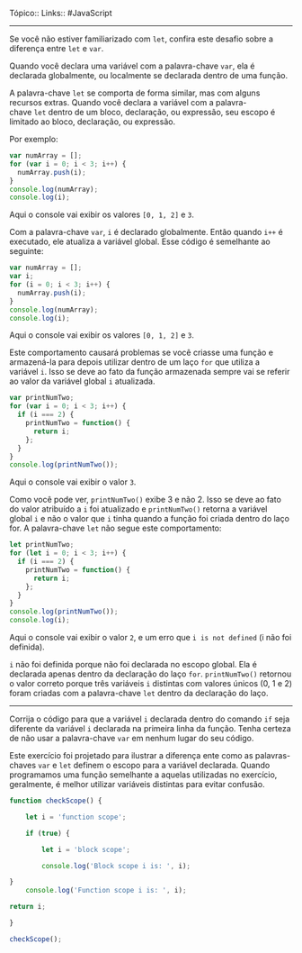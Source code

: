 Tópico::
Links:: #JavaScript 

---

Se você não estiver familiarizado com `let`, confira este desafio sobre a diferença entre `let` e `var`. 

Quando você declara uma variável com a palavra-chave `var`, ela é declarada globalmente, ou localmente se declarada dentro de uma função.

A palavra-chave `let` se comporta de forma similar, mas com alguns recursos extras. Quando você declara a variável com a palavra-chave `let` dentro de um bloco, declaração, ou expressão, seu escopo é limitado ao bloco, declaração, ou expressão.

Por exemplo:

```js
var numArray = [];
for (var i = 0; i < 3; i++) {
  numArray.push(i);
}
console.log(numArray);
console.log(i);
```

Aqui o console vai exibir os valores `[0, 1, 2]` e `3`.

Com a palavra-chave `var`, `i` é declarado globalmente. Então quando `i++` é executado, ele atualiza a variável global. Esse código é semelhante ao seguinte:

```js
var numArray = [];
var i;
for (i = 0; i < 3; i++) {
  numArray.push(i);
}
console.log(numArray);
console.log(i);
```

Aqui o console vai exibir os valores `[0, 1, 2]` e `3`.

Este comportamento causará problemas se você criasse uma função e armazená-la para depois utilizar dentro de um laço `for` que utiliza a variável `i`. Isso se deve ao fato da função armazenada sempre vai se referir ao valor da variável global `i` atualizada.

```js
var printNumTwo;
for (var i = 0; i < 3; i++) {
  if (i === 2) {
    printNumTwo = function() {
      return i;
    };
  }
}
console.log(printNumTwo());
```

Aqui o console vai exibir o valor `3`.

Como você pode ver, `printNumTwo()` exibe 3 e não 2. Isso se deve ao fato do valor atribuído a `i` foi atualizado e `printNumTwo()` retorna a variável global `i` e não o valor que `i` tinha quando a função foi criada dentro do laço for. A palavra-chave `let` não segue este comportamento:

```js
let printNumTwo;
for (let i = 0; i < 3; i++) {
  if (i === 2) {
    printNumTwo = function() {
      return i;
    };
  }
}
console.log(printNumTwo());
console.log(i);
```

Aqui o console vai exibir o valor `2`, e um erro que `i is not defined` (i não foi definida).

`i` não foi definida porque não foi declarada no escopo global. Ela é declarada apenas dentro da declaração do laço `for`. `printNumTwo()` retornou o valor correto porque três variáveis `i` distintas com valores únicos (0, 1 e 2) foram criadas com a palavra-chave `let` dentro da declaração do laço.

---

Corrija o código para que a variável `i` declarada dentro do comando `if` seja diferente da variável `i` declarada na primeira linha da função. Tenha certeza de não usar a palavra-chave `var` em nenhum lugar do seu código.

Este exercício foi projetado para ilustrar a diferença ente como as palavras-chaves `var` e `let` definem o escopo para a variável declarada. Quando programamos uma função semelhante a aquelas utilizadas no exercício, geralmente, é melhor utilizar variáveis distintas para evitar confusão.

```js
function checkScope() {

	let i = 'function scope';

	if (true) {

		let i = 'block scope';

		console.log('Block scope i is: ', i);

}
	console.log('Function scope i is: ', i);

return i;

}

checkScope();
```